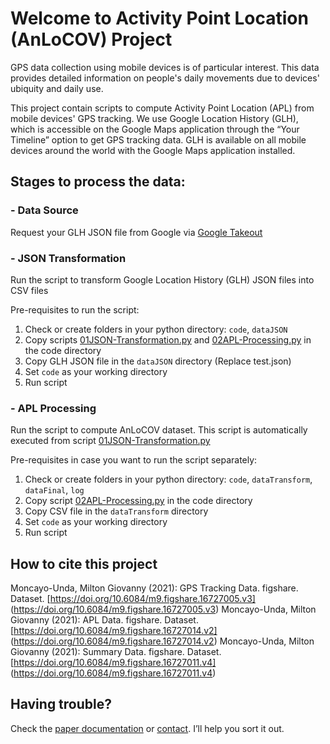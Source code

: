 # Welcome to Activity Point Location (AnLoCOV) Project

GPS data collection using mobile devices is of particular interest. This data provides detailed information on people's daily movements due to devices' ubiquity and daily use. 

This project contain scripts to compute Activity Point Location (APL) from mobile devices' GPS tracking. We use Google Location History (GLH), which is accessible on the Google Maps application through the “Your Timeline” option to get GPS tracking data. GLH is available on all mobile devices around the world with the Google Maps application installed. 

## Stages to process the data:

### - Data Source

Request your GLH JSON file from Google via [Google Takeout](https://takeout.google.com/)

### - JSON Transformation

Run the script to transform Google Location History (GLH) JSON files into CSV files

Pre-requisites to run the script:
   1. Check or create folders in your python directory: `code`, `dataJSON`
   2. Copy scripts [01JSON-Transformation.py](https://github.com/GmoncayoCodes/ActivityPointLocationGenerator/blob/main/code/01JSON-Transformation.py) and [02APL-Processing.py](https://github.com/GmoncayoCodes/ActivityPointLocationGenerator/blob/main/code/02APL-Processing.py) in the code directory
   3. Copy GLH JSON file in the `dataJSON` directory (Replace test.json) 
   4. Set `code` as your working directory
   5. Run script

### - APL Processing

Run the script to compute AnLoCOV dataset. This script is automatically executed from script [01JSON-Transformation.py](https://github.com/GmoncayoCodes/ActivityPointLocationGenerator/blob/main/code/01JSON-Transformation.py)

Pre-requisites in case you want to run the script separately: 
   1. Check or create folders in your python directory: `code`, `dataTransform`, `dataFinal`, `log` 
   2. Copy script [02APL-Processing.py](https://github.com/GmoncayoCodes/ActivityPointLocationGenerator/blob/main/code/02APL-Processing.py) in the code directory
   3. Copy CSV file in the `dataTransform` directory
   4. Set `code` as your working directory
   5. Run script

## How to cite this project

Moncayo-Unda, Milton Giovanny (2021): GPS Tracking Data. figshare. Dataset. [https://doi.org/10.6084/m9.figshare.16727005.v3] (https://doi.org/10.6084/m9.figshare.16727005.v3)
Moncayo-Unda, Milton Giovanny (2021): APL Data. figshare. Dataset. [https://doi.org/10.6084/m9.figshare.16727014.v2] (https://doi.org/10.6084/m9.figshare.16727014.v2)
Moncayo-Unda, Milton Giovanny (2021): Summary Data. figshare. Dataset. [https://doi.org/10.6084/m9.figshare.16727011.v4] (https://doi.org/10.6084/m9.figshare.16727011.v4)

## Having trouble?

Check the [paper documentation](https://docs.github.com/categories/github-pages-basics/) or [contact](mailto:mmoncayo@uce.edu.ec). I’ll help you sort it out.
